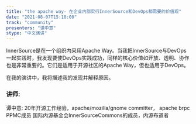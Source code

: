 ```yaml
---
title: "the apache way- 在企业内部实行InnerSource和DevOps都需要的价值观"
date: "2021-08-07T15:10:00"
track: "community"
presenters: "谭中意"
stype: "中文演讲"
---
```

InnerSource是在一个组织内采用Apache Way。当我把InnerSource与DevOps一起实践时，我发现要使DevOps实践成功，同样的核心价值如开放、透明、协作也是非常重要的。它们是适用于开源社区的Apache Way，但也适用于DevOps。


 在我的演讲中，我将描述我的发现并解释原因。
 ### 讲师:
 谭中意: 20年开源工作经验，apache/mozilla/gnome committer， apache brpc PPMC成员
国际内源基金会InnerSourceCommons的成员，内源布道者
